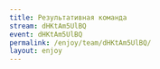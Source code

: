 ```yaml
---
title: Результативная команда
stream: dHKtAm5UlBQ
event: dHKtAm5UlBQ
permalink: /enjoy/team/dHKtAm5UlBQ/
layout: enjoy
---
```

